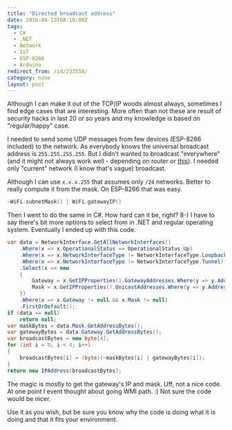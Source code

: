 ```yaml
---
title: "Directed broadcast address"
date: 2016-04-13T08:10:00Z
tags:
  - C#
  - .NET
  - Network
  - IoT
  - ESP-8266
  - Arduino
redirect_from: /id/233558/
category: none
layout: post
---
```

Although I can make it out of the TCP/IP woods almost always, sometimes I find edge cases that are interesting. More often than not these are result of security hacks in last 20 or so years and my knowledge is based on "regular/happy" case. 

<!-- excerpt -->

I needed to send some UDP messages from few devices (ESP-8266 included) to the network. As everybody knows the universal broadcast address is `255.255.255.255`. But I didn't wanted to broadcast "everywhere" (and it might not always work well - depending on router or [this][1]). I needed only "current" network (I know that's vague) broadcast.

Although I can use `x.x.x.255` that assumes only `/24` networks. Better to really compute it from the mask. On ESP-8266 that was easy.

```cpp
~WiFi.subnetMask() | WiFi.gatewayIP()
```

Then I went to do the same in C#. How hard can it be, right? 8-) I have to say there's bit more options to select from in .NET and regular operating system. Eventually I ended up with this code.

```csharp
var data = NetworkInterface.GetAllNetworkInterfaces()
	.Where(x => x.OperationalStatus == OperationalStatus.Up)
	.Where(x => x.NetworkInterfaceType != NetworkInterfaceType.Loopback)
	.Where(x => x.NetworkInterfaceType != NetworkInterfaceType.Tunnel)
	.Select(x => new
	{
		Gateway = x.GetIPProperties().GatewayAddresses.Where(y => y.Address.AddressFamily == AddressFamily.InterNetwork).FirstOrDefault()?.Address,
		Mask = x.GetIPProperties().UnicastAddresses.Where(y => y.Address.AddressFamily == AddressFamily.InterNetwork).FirstOrDefault()?.IPv4Mask,
	})
	.Where(x => x.Gateway != null && x.Mask != null)
	.FirstOrDefault();
if (data == null)
	return null;
var maskBytes = data.Mask.GetAddressBytes();
var gatewayBytes = data.Gateway.GetAddressBytes();
var broadcastBytes = new byte[4];
for (int i = 0; i < 4; i++)
{
	broadcastBytes[i] = (byte)(~maskBytes[i] | gatewayBytes[i]);
}
return new IPAddress(broadcastBytes);
```

The magic is mostly to get the gateway's IP and mask. Uff, not a nice code. At one point I event thought about going WMI path. :) Not sure the code would be nicer.

Use it as you wish, but be sure you know why the code is doing what it is doing and that it fits your environment.

[1]: https://github.com/dechamps/WinIPBroadcast
